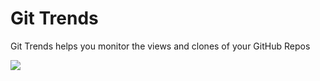 # Git Trends
Git Trends helps you monitor the views and clones of your GitHub Repos

![](https://user-images.githubusercontent.com/13558917/62901229-1cfdce80-bd11-11e9-8ac3-198ea23f1d27.gif)
